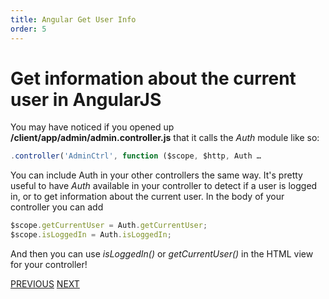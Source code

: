 ```yaml
---
title: Angular Get User Info
order: 5
---
```

# Get information about the current user in AngularJS

You may have noticed if you opened up **/client/app/admin/admin.controller.js** that it calls the _Auth_ module like so:

```javascript
.controller('AdminCtrl', function ($scope, $http, Auth …
```

You can include Auth in your other controllers the same way. It's pretty useful to have _Auth_ available in your controller to detect if a user is logged in, or to get information about the current user. In the body of your controller you can add

```javascript
$scope.getCurrentUser = Auth.getCurrentUser;
$scope.isLoggedIn = Auth.isLoggedIn;
```

And then you can use _isLoggedIn()_ or _getCurrentUser()_ in the HTML view for your controller!

[PREVIOUS](Angular-Make-Useful-APIs) [NEXT](Page-Restriction)
